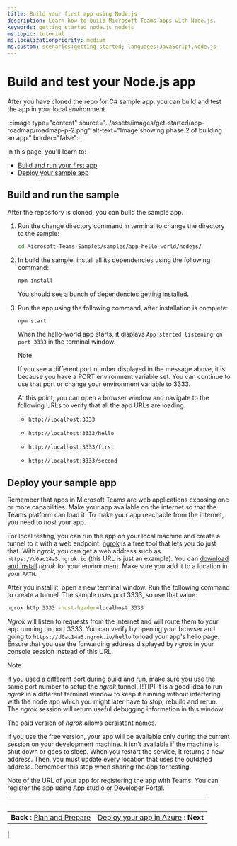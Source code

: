 ```yaml
---
title: Build your first app using Node.js
description: Learn how to build Microsoft Teams apps with Node.js.
keywords: getting started node.js nodejs
ms.topic: tutorial
ms.localizationpriority: medium
ms.custom: scenarios:getting-started; languages:JavaScript,Node.js
---
```


# Build and test your Node.js app

After you have cloned the repo for C# sample app, you can build and test the app in your local environment.

:::image type="content" source="../assets/images/get-started/app-roadmap/roadmap-p-2.png" alt-text="Image showing phase 2 of building an app." border="false":::

In this page, you'll learn to:
- [Build and run your first app](#build-and-run-the-sample)
- [Deploy your sample app](#deploy-your-sample-app)

## Build and run the sample

After the repository is cloned, you can build the sample app.

1. Run the change directory command in terminal to change the directory to the sample:

    ```bash
    cd Microsoft-Teams-Samples/samples/app-hello-world/nodejs/
    ```

1. In build the sample, install all its dependencies using the following command:

    ```bash
    npm install
    ```

    You should see a bunch of dependencies getting installed. 

1. Run the app using the following command, after installation is complete:

    ```bash
    npm start
    ```

    When the hello-world app starts, it displays `App started listening on port 3333` in the terminal window.

    > [!NOTE]
    > If you see a different port number displayed in the message above, it is because you have a PORT environment variable set. You can continue to use that port or
    > change your environment variable to 3333.

    At this point, you can open a browser window and navigate to the following URLs to verify that all the app URLs are loading:

    - `http://localhost:3333`
    - `http://localhost:3333/hello`
    - `http://localhost:3333/first`
    - `http://localhost:3333/second`

        <a name="HostSample"></a>

## Deploy your sample app

Remember that apps in Microsoft Teams are web applications exposing one or more capabilities. Make your app available on the internet so that the Teams platform can load it. To make your app reachable from the internet, you need to *host* your app.

For local testing, you can run the app on your local machine and create a tunnel to it with a web endpoint. [ngrok](https://ngrok.com) is a free tool that lets you do just that. With *ngrok*, you can get a web address such as `https://d0ac14a5.ngrok.io` (this URL is just an example). You can [download and install](https://ngrok.com/download) *ngrok* for your environment. Make sure you add it to a location in your `PATH`.

After you install it, open a new terminal window. Run the following command to create a tunnel. The sample uses port 3333, so use that value:

```bash
ngrok http 3333 -host-header=localhost:3333
```

*Ngrok* will listen to requests from the internet and will route them to your app running on port 3333. You can verify by opening your browser and going to `https://d0ac14a5.ngrok.io/hello` to load your app's hello page. Ensure that you use the forwarding address displayed by *ngrok* in your console session instead of this URL.

> [!NOTE]
> If you used a different port during [build and run](#build-and-run-the-sample), make sure you use the same port number to setup the *ngrok* tunnel.
> [!TIP]
> It is a good idea to run *ngrok* in a different terminal window to keep it running without interfering with the node app which you might later have to stop, rebuild and rerun. The *ngrok* session will return useful debugging information in this window.

The paid version of *ngrok* allows persistent names.

If you use the free version, your app will be available only during the current session on your development machine. It isn't available if the machine is shut down or goes to sleep. When you restart the service, it returns a new address. Then, you must update every location that uses the outdated address. Remember this step when sharing the app for testing.

Note of the URL of your app for registering the app with Teams. You can register the app using App studio or Developer Portal.

<a name="DeployToTeams"></a>

| &nbsp; | &nbsp; |
|:--- | ---:|
|**Back** : [Plan and Prepare](get-started-nodejs-app-studio.md) | [Deploy your app in Azure](deploy-nodejs-app.md) : **Next** |
|